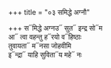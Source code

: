 +++
title = "०३ समिद्धे अग्नौ"

+++
स᳓मिद्धे अग्नउ᳓ सुत᳓ इन्द्र सो᳓म  
आ᳓ त्वा वहन्तु ह᳓रयो व᳓हिष्ठाः  
तुवायता᳓ म᳓नसा जोहवीमि  
इ᳓न्द्रा᳓ याहि सुविता᳓य महे᳓ नः
